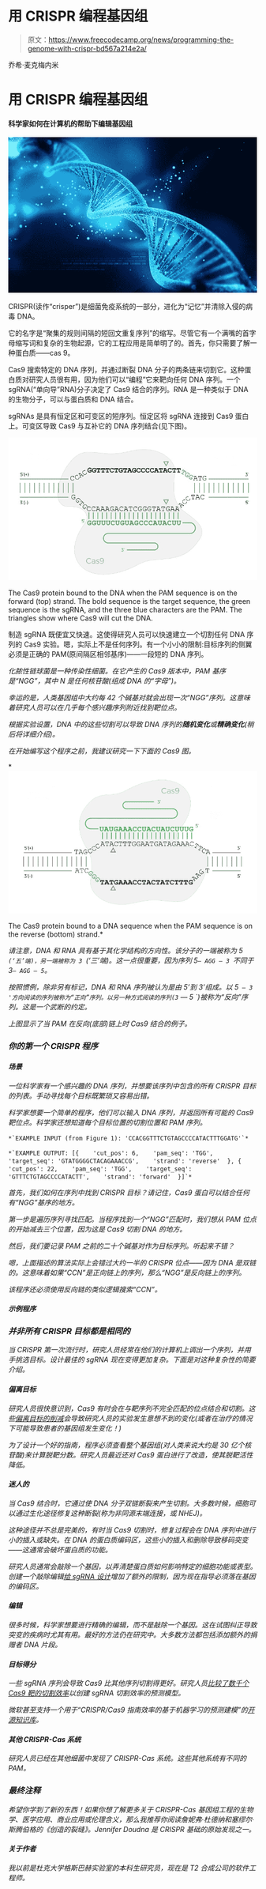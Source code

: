 # 用 CRISPR 编程基因组

> 原文：<https://www.freecodecamp.org/news/programming-the-genome-with-crispr-bd567a214e2a/>

乔希·麦克梅内米

# 用 CRISPR 编程基因组

#### 科学家如何在计算机的帮助下编辑基因组

![1*jEBmdQVQvOeQba3Msz5f5g](img/2baaee641d09905b70290e41e96c6aad.png)

CRISPR(读作“crisper”)是细菌免疫系统的一部分，进化为“记忆”并清除入侵的病毒 DNA。

它的名字是“聚集的规则间隔的短回文重复序列”的缩写。尽管它有一个满嘴的首字母缩写词和复杂的生物起源，它的工程应用是简单明了的。首先，你只需要了解一种蛋白质——cas 9。

Cas9 搜索特定的 DNA 序列，并通过断裂 DNA 分子的两条链来切割它。这种蛋白质对研究人员很有用，因为他们可以“编程”它来靶向任何 DNA 序列。一个 sgRNA(“单向导”RNA)分子决定了 Cas9 结合的序列。RNA 是一种类似于 DNA 的生物分子，可以与蛋白质和 DNA 结合。

sgRNAs 是具有恒定区和可变区的短序列。恒定区将 sgRNA 连接到 Cas9 蛋白上。可变区导致 Cas9 与互补它的 DNA 序列结合(见下图)。

![1*HatelyoaNAjVo1jR4KWQtw](img/7bbc7fc42e8e8ebbfbb55670cc8a2d9b.png)

The Cas9 protein bound to the DNA when the PAM sequence is on the forward (top) strand. The bold sequence is the target sequence, the green sequence is the sgRNA, and the three blue characters are the PAM. The triangles show where Cas9 will cut the DNA.

制造 sgRNA 既便宜又快速。这使得研究人员可以快速建立一个切割任何 DNA 序列的 Cas9 实验。嗯，实际上不是任何序列。有一个小小的限制:目标序列的侧翼必须是正确的 PAM(原间隔区相邻基序)——一段短的 DNA 序列。

[](https://en.wikipedia.org/wiki/Streptococcus_pyogenes)*化脓性链球菌是一种传染性细菌。在它产生的 Cas9 版本中，PAM 基序是“NGG”，其中 N 是任何核苷酸(组成 DNA 的“字母”)。*

*幸运的是，人类基因组中大约每 42 个碱基对就会出现一次“NGG”序列。这意味着研究人员可以在几乎每个感兴趣序列附近找到靶位点。*

*根据实验设置，DNA 中的这些切割可以导致 DNA 序列的**随机变化**或**精确变化**(稍后将详细介绍)。*

*在开始编写这个程序之前，我建议研究一下下面的 Cas9 图。*

*![1*Bkb6hf7coqumUDNdxJ3CsQ](img/744aa6763538d61852713daacfea7865.png)

The Cas9 protein bound to a DNA sequence when the PAM sequence is on the reverse (bottom) strand.* 

*请注意，DNA 和 RNA 具有基于其化学结构的方向性。该分子的一端被称为 5 `(‘五’端)，另一端被称为 3 `(‘三’端)。这一点很重要，因为序列 5`— AGG — 3 `不同于 3` — AGG — 5 `。*

*按照惯例，除非另有标记，DNA 和 RNA 序列被认为是由 5’到 3’组成。以 5` — 3 '方向阅读的序列被称为“正向”序列。以另一种方式阅读的序列(3` — 5 `)被称为“反向”序列。这是一个武断的约定。*

*上图显示了当 PAM 在反向(底部)链上时 Cas9 结合的例子。*

### *你的第一个 CRISPR 程序*

#### *场景*

*一位科学家有一个感兴趣的 DNA 序列，并想要该序列中包含的所有 CRISPR 目标的列表。手动寻找每个目标既繁琐又容易出错。*

*科学家想要一个简单的程序，他们可以输入 DNA 序列，并返回所有可能的 Cas9 靶位点。科学家还想知道每个目标位置的切割位置和 PAM 序列。*

```
*`EXAMPLE INPUT (from Figure 1): 'CCACGGTTTCTGTAGCCCCATACTTTGGATG'`*
```

```
*`EXAMPLE OUTPUT: [{    'cut_pos': 6,    'pam_seq': 'TGG',    'target_seq': 'GTATGGGGCTACAGAAACCG',    'strand': 'reverse'  }, {    'cut_pos': 22,    'pam_seq': 'TGG',    'target_seq': 'GTTTCTGTAGCCCCATACTT',    'strand': 'forward'  }]`*
```

*首先，我们如何在序列中找到 CRISPR 目标？请记住，Cas9 蛋白可以结合任何有“NGG”基序的地方。*

*第一步是遍历序列寻找匹配。当程序找到一个“NGG”匹配时，我们想从 PAM 位点的开始减去三个位置，因为这是 Cas9 切割 DNA 的地方。*

*然后，我们要记录 PAM 之前的二十个碱基对作为目标序列。听起来不错？*

*嗯，上面描述的算法实际上会错过大约一半的 CRISPR 位点——因为 DNA 是双链的。这意味着如果“CCN”是正向链上的序列，那么“NGG”是反向链上的序列。*

*该程序还必须使用反向链的类似逻辑搜索“CCN”。*

#### *示例程序*

### *并非所有 CRISPR 目标都是相同的*

*当 CRISPR 第一次流行时，研究人员经常在他们的计算机上调出一个序列，并用手挑选目标。设计最佳的 sgRNA 现在变得更加复杂。下面是对这种复杂性的简要介绍。*

#### *偏离目标*

*研究人员很快意识到，Cas9 有时会在与靶序列不完全匹配的位点结合和切割。这些[偏离目标的削减](https://www.ncbi.nlm.nih.gov/pmc/articles/PMC4320661/)会导致研究人员的实验发生意想不到的变化(或者在治疗的情况下可能导致患者的基因组发生变化！)*

*为了设计一个好的指南，程序必须查看整个基因组(对人类来说大约是 30 亿个核苷酸)来计算脱靶分数。研究人员最近还对 Cas9 蛋白进行了改造，使其脱靶活性降低。*

#### *迷人的*

*当 Cas9 结合时，它通过使 DNA 分子双链断裂来产生切割。大多数时候，细胞可以通过生化途径修复这种断裂(称为非同源末端连接，或 NHEJ)。*

*这种途径并不总是完美的，有时当 Cas9 切割时，修复过程会在 DNA 序列中进行小的插入或缺失。在 DNA 的蛋白质编码区，这些小的插入和删除导致移码突变——这通常会破坏蛋白质的功能。*

*研究人员通常会敲除一个基因，以弄清楚蛋白质如何影响特定的细胞功能或表型。创建一个敲除编辑[给 sgRNA 设计](https://www.ncbi.nlm.nih.gov/pmc/articles/PMC4262738/)增加了额外的限制，因为现在指导必须落在基因的编码区。*

#### *编辑*

*很多时候，科学家想要进行精确的编辑，而不是敲除一个基因。这在试图纠正导致突变的疾病时尤其有用。最好的方法仍在研究中。大多数方法都包括添加额外的捐赠者 DNA 片段。*

#### *目标得分*

*一些 sgRNA 序列会导致 Cas9 比其他序列切割得更好。研究人员[比较了数千个 Cas9 靶的切割效率](https://www.ncbi.nlm.nih.gov/pmc/articles/PMC4744125/)以创建 sgRNA 切割效率的预测模型。*

*微软甚至支持一个用于“CRISPR/Cas9 指南效率的基于机器学习的预测建模”的[开源知识库](https://github.com/MicrosoftResearch/Azimuth)。*

#### *其他 CRISPR-Cas 系统*

*研究人员已经在其他细菌中发现了 CRISPR-Cas 系统。这些其他系统有不同的 PAM。*

### *最终注释*

*希望你学到了新的东西！如果你想了解更多关于 CRISPR-Cas 基因组工程的生物学、医学应用、商业应用或伦理含义，那么我推荐你阅读詹妮弗·杜德纳和塞缪尔·斯腾伯格的《创造的裂缝》。Jennifer Doudna 是 CRISPR 基础的原始发现之一。*

#### *关于作者*

*我以前是杜克大学格斯巴赫实验室的本科生研究员，现在是 T2 合成公司的软件工程师。*